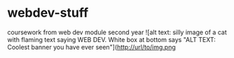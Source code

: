 # webdev-stuff
coursework from web dev module second year
![alt text: silly image of a cat with flaming text saying WEB DEV. White box at bottom says "ALT TEXT: Coolest banner you have ever seen"]([http://url/to/img.png](![image](https://github.com/user-attachments/assets/d9da1a68-0de8-493e-a1c2-8b066c7ab34f)
)

